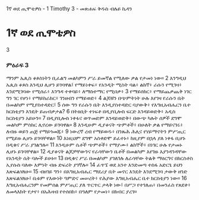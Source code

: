 ﻿
1ኛ ወደ ጢሞቴዎስ - 1 Timothy 3 - መጽሐፍ ቅዱስ ብሉይ ኪዳን
# 1ኛ ወደ ጢሞቴዎስ
3
### ምዕራፍ 3
 ማንም ኤጲስ ቆጶስነትን ቢፈልግ መልካምን ሥራ ይመኛል የሚለው ቃል የታመነ ነው።
2  እንግዲህ ኤጲስ ቆጶስ እንዲህ ሊሆን ይገባዋል፤ የማይነቀፍ፥ የአንዲት ሚስት ባል፥ ልከኛ፥ ራሱን የሚገዛ፥ እንደሚገባው የሚሰራ፥ እንግዳ ተቀባይ፥ ለማስተማር የሚበቃ፥
3  የማይሰክር፥ የማይጨቃጨቅ ነገር ግን ገር የሆነ፥ የማይከራከር፥ ገንዘብን የማይወድ፥
4  ልጆቹን በጭምትነት ሁሉ እየገዛ የራሱን ቤት በመልካም የሚያስተዳድር፤
5  ሰው ግን የራሱን ቤት እንዲያስተዳድር ባያውቅ፥ የእግዚአብሔርን ቤተ ክርስቲያን እንዴት ይጠብቃታል?
6  በትዕቢት ተነፍቶ በዲያቢሎስ ፍርድ እንዳይወድቅ፥ አዲስ ክርስቲያን አይሁን።
7  በዲያቢሎስ ነቀፋና ወጥመድም እንዳይወድቅ፥ በውጭ ካሉት ሰዎች ደግሞ መልካም ምስክር ሊኖረው ይገባዋል።
8  እንዲሁም ዲያቆናት ጭምቶች፥ በሁለት ቃል የማይናገሩ፥ ለብዙ ወይን ጠጅ የማይጎመጁ፥
9  ነውረኛ ረብ የማይወዱ፥ በንጹሕ ሕሊና የሃይማኖትን ምሥጢር የሚይዙ ሊሆኑ ይገባቸዋል።
10  እነዚህም ደግሞ አስቀድሞ ይፈተኑ፥ ከዚያም በኋላ ያለ ነቀፋ ቢሆኑ በዲቁና ሥራ ያገልግሉ።
11  እንዲሁም ሴቶች ጭምቶች፥ የማያሙ፥ ልከኞች፥ በነገር ሁሉ የታመኑ ሊሆኑ ይገባቸዋል።
12  ዲያቆናት ልጆቻቸውንና የራሳቸውን ቤቶች በመልካም እየገዙ እያንዳንዳቸው የአንዲት ሴት ባሎች ይሁኑ።
13  በዲቁና ሥራ በመልካም ያገለገሉ ለራሳቸው ትልቅ ማዕርግና በክርስቶስ ኢየሱስ ባለው እምነት ብዙ ድፍረት ያገኛሉ።
14  ፈጥኜ ወደ አንተ እንድመጣ ተስፋ አድርጌ ይህን እጽፍልሃለሁ።
15  ብዘገይ ግን፥ በእግዚአብሔር ማደሪያ ቤት መኖር እንዴት እንደሚገባ ታውቅ ዘንድ እጽፍልሃለሁ፤ ቤቱም የእውነት ዓምድና መሠረት፥ የሕያው እግዚአብሔር ቤተ ክርስቲያን ነው።
16  እግዚአብሔርንም የመምሰል ምሥጢር ያለ ጥርጥር ታላቅ ነው፤ በሥጋ የተገለጠ፥ በመንፈስ የጸደቀ፥ ለመላእክት የታየ፥ በአሕዛብ የተሰበከ፥ በዓለም የታመነ፥ በክብር ያረገ። 
